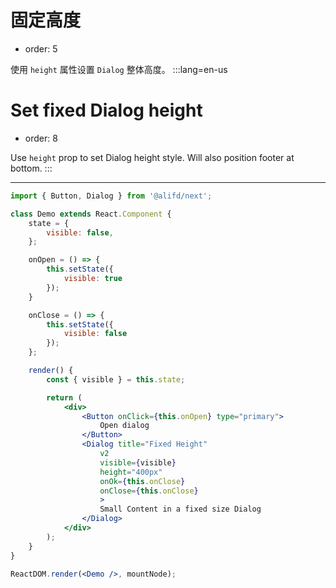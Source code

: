 # 固定高度

- order: 5

使用 `height` 属性设置 `Dialog` 整体高度。
:::lang=en-us
# Set fixed Dialog height

- order: 8

Use `height` prop to set Dialog height style. Will also position footer at bottom.
:::

---

````jsx
import { Button, Dialog } from '@alifd/next';

class Demo extends React.Component {
    state = {
        visible: false,
    };

    onOpen = () => {
        this.setState({
            visible: true
        });
    }

    onClose = () => {
        this.setState({
            visible: false
        });
    };

    render() {
        const { visible } = this.state;

        return (
            <div>
                <Button onClick={this.onOpen} type="primary">
                    Open dialog
                </Button>
                <Dialog title="Fixed Height"
                    v2
                    visible={visible}
                    height="400px"
                    onOk={this.onClose}
                    onClose={this.onClose}
                    >
                    Small Content in a fixed size Dialog
                </Dialog>
            </div>
        );
    }
}

ReactDOM.render(<Demo />, mountNode);
````
